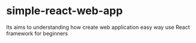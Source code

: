 # simple-react-web-app

Its aims to understanding how create web application easy way use React framework for beginners
 
